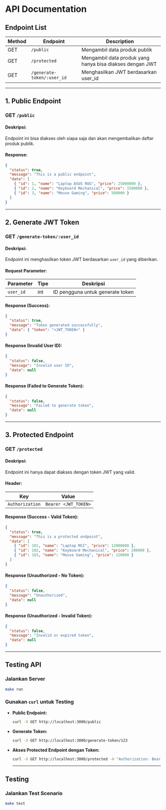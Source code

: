 # API Documentation

## Endpoint List

| Method | Endpoint                   | Description                                              |
| ------ | -------------------------- | -------------------------------------------------------- |
| GET    | `/public`                  | Mengambil data produk publik                             |
| GET    | `/protected`               | Mengambil data produk yang hanya bisa diakses dengan JWT |
| GET    | `/generate-token/:user_id` | Menghasilkan JWT berdasarkan user_id                     |

---

## 1. Public Endpoint

### **GET `/public`**

#### **Deskripsi:**

Endpoint ini bisa diakses oleh siapa saja dan akan mengembalikan daftar produk publik.

#### **Response:**

```json
{
  "status": true,
  "message": "This is a public endpoint",
  "data": [
    { "id": 1, "name": "Laptop ASUS ROG", "price": 25000000 },
    { "id": 2, "name": "Keyboard Mechanical", "price": 1500000 },
    { "id": 3, "name": "Mouse Gaming", "price": 500000 }
  ]
}
```

---

## 2. Generate JWT Token

### **GET `/generate-token/:user_id`**

#### **Deskripsi:**

Endpoint ini menghasilkan token JWT berdasarkan `user_id` yang diberikan.

#### **Request Parameter:**

| Parameter | Tipe | Deskripsi                        |
| --------- | ---- | -------------------------------- |
| `user_id` | int  | ID pengguna untuk generate token |

#### **Response (Success):**

```json
{
  "status": true,
  "message": "Token generated successfully",
  "data": { "token": "<JWT_TOKEN>" }
}
```

#### **Response (Invalid User ID):**

```json
{
  "status": false,
  "message": "Invalid user ID",
  "data": null
}
```

#### **Response (Failed to Generate Token):**

```json
{
  "status": false,
  "message": "Failed to generate token",
  "data": null
}
```

---

## 3. Protected Endpoint

### **GET `/protected`**

#### **Deskripsi:**

Endpoint ini hanya dapat diakses dengan token JWT yang valid.

#### **Header:**

| Key             | Value                |
| --------------- | -------------------- |
| `Authorization` | `Bearer <JWT_TOKEN>` |

#### **Response (Success - Valid Token):**

```json
{
  "status": true,
  "message": "This is a protected endpoint",
  "data": [
    { "id": 101, "name": "Laptop MSI", "price": 12000000 },
    { "id": 102, "name": "Keyboard Mechanical", "price": 200000 },
    { "id": 103, "name": "Mouse Gaming", "price": 120000 }
  ]
}
```

#### **Response (Unauthorized - No Token):**

```json
{
  "status": false,
  "message": "Unauthorized",
  "data": null
}
```

#### **Response (Unauthorized - Invalid Token):**

```json
{
  "status": false,
  "message": "Invalid or expired token",
  "data": null
}
```

---

## Testing API

### **Jalankan Server**

```bash
make run
```

### **Gunakan `curl` untuk Testing**

- **Public Endpoint:**
  ```bash
  curl -X GET http://localhost:3000/public
  ```
- **Generate Token:**
  ```bash
  curl -X GET http://localhost:3000/generate-token/123
  ```
- **Akses Protected Endpoint dengan Token:**

  ```bash
  curl -X GET http://localhost:3000/protected -H "Authorization: Bearer <JWT_TOKEN>"
  ```

  ***

## Testing

### **Jalankan Test Scenario**

```bash
make test
```
